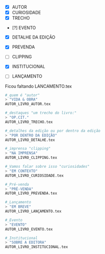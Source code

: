 - [x] AUTOR
- [x] CURIOSIDADE
- [x] TRECHO
- [?] EVENTO  
- [x] DETALHE DA EDIÇÃO
- [x] PREVENDA

- [ ] CLIPPING
- [x] INSTITUCIONAL
- [ ] LANÇAMENTO

Ficou faltando LANCAMENTO.tex

```sh
#_quem é "autor"
> "VIDA & OBRA"
AUTOR_LIVRO_AUTOR.tex

#_destaques "um trecho do livro:"
> "OP.CIT."
AUTOR_LIVRO_TRECHO.tex

#_detalhes da edição ou por dentro da edição
> "POR DENTRO DA EDIÇÃO"
AUTOR_LIVRO_DETALHE.tex

#_imprensa "clipping"
> "NA IMPRENSA"
AUTOR_LIVRO_CLIPPING.tex

#_Vamos falar sobre isso "curiosidades"
> "EM CONTEXTO"
AUTOR_LIVRO_CURIOSIDADE.tex

#_Pré-venda
> "PRÉ-VENDA"
AUTOR_LIVRO_PREVENDA.tex

#_Lançamento
> "EM BREVE"
AUTOR_LIVRO_LANÇAMENTO.tex

#_Evento
> "EVENTO"
AUTOR_LIVRO_EVENTO.tex

#_Institucional
> "SOBRE A EDITORA"
AUTOR_LIVRO_INSTITUCIONAL.tex
```
